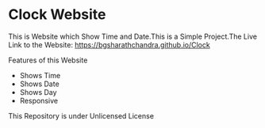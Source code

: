 <h1>Clock Website</h1>

<p>This is Website which Show Time and Date.This is a Simple Project.The Live Link to the Website: <a href="https://bgsharathchandra.github.io/Clock">https://bgsharathchandra.github.io/Clock</a></p>
<p>Features of this Website</p>
<ul>
<li>Shows Time</li>
<li>Shows Date</li>
<li>Shows Day</li>
<li>Responsive</li>
</ul>


<p>This Repository is under Unlicensed License</p>
